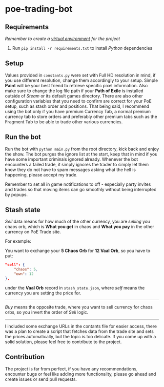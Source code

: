 # poe-trading-bot

## Requirements

_Remember to create a [virtual environment](https://docs.python.org/3/library/venv.html) for the project_

1. Run `pip install -r requirements.txt` to install _Python_ dependencies

## Setup

Values provided in `constants.py` were set with Full HD resolution in mind, if you use different resolution, change them accordingly to your setup. Simple **Paint** will be your best friend to retrieve specific pixel information.
Also make sure to change the log file path if your **Path of Exile** is installed outside of _Steam_ or its default games directory.
There are also other configuration variables that you need to confirm are correct for your PoE setup, such as stash order and positions. That being said, I recommend using the bot only if you have premium Currency Tab, a normal premium currency tab to store orders and preferably other premium tabs such as the Fragment Tab to be able to trade other various currencies.

## Run the bot

Run the bot with `python main.py` from the root directory, kick back and enjoy the show.
The bot purges the ignore list at the start, keep that in mind if you have some important criminals ignored already. Whenever the bot encounters a failed trade, it simply ignores the trader to simply let them know they do not have to spam messages asking what the hell is happening, please accept my trade.

Remember to set all in game notifications to off - especially party invites and trades so that moving items can go smoothly without being interrupted by popups.

## Stash state

_Sell_ data means for how much of the other currency, you are _selling_ you chaos orb, which is **What you get** in chaos and **What you pay** in the other currency on PoE Trade site.

For example:

You want to exchange your **5 Chaos Orb** for **12 Vaal Orb**, so you have to put:

```json
"sell": {
    "chaos": 5,
    "own": 12
},

```

under the **Vaal Orb** record in `stash_state.json`, where _self_ means the currency you are setting the price for.

---

_Buy_ means the opposite trade, where you want to sell currency for chaos orbs, so you invert the order of _Sell_ logic.

---

I included some exchange URLs in the contants file for easier access, there was a plan to create a script that fetches data from the trade site and sets the prices automatically, but the topic is too delicate. If you come up with a solid solution, please feel free to contribute to the project.

## Contribution

The project is far from perfect, if you have any recommendations, encounter bugs or feel like adding more functionality, please go ahead and create issues or send pull requests.
